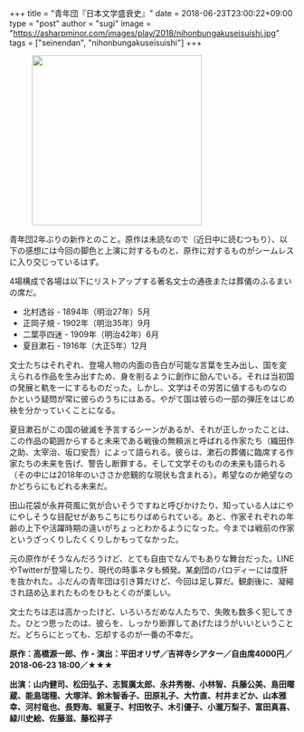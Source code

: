 +++
title = "青年団『日本文学盛衰史』"
date = 2018-06-23T23:00:22+09:00
type = "post"
author = "sugi"
image = "https://asharpminor.com/images/play/2018/nihonbungakuseisuishi.jpg"
tags = ["seinendan", "nihonbungakuseisuishi"]
+++
<figure class="alignleft"><img src="/images/play/2018/nihonbungakuseisuishi.jpg" alt="" style="width: 300px !important;"></figure>

青年団2年ぶりの新作とのこと。原作は未読なので（近日中に読むつもり）、以下の感想には今回の脚色と上演に対するものと、原作に対するものがシームレスに入り交じっているはず。

4場構成で各場は以下にリストアップする著名文士の通夜または葬儀のふるまいの席だ。

- 北村透谷 - 1894年（明治27年）5月
- 正岡子規 - 1902年（明治35年）9月
- 二葉亭四迷 - 1909年（明治42年）6月
- 夏目漱石 - 1916年（大正5年）12月

文士たちはそれぞれ、登場人物の内面の告白が可能な言葉を生み出し、国を変えられる作品を生み出すため、身を削るように創作に励んでいる。それは当初国の発展と軌を一にするものだった。しかし、文学はその労苦に値するものなのかという疑問が常に彼らのうちにはある。やがて国は彼らの一部の弾圧をはじめ袂を分かっていくことになる。

夏目漱石がこの国の破滅を予言するシーンがあるが、それが正しかったことは、この作品の範囲からすると未来である戦後の無頼派と呼ばれる作家たち（織田作之助、太宰治、坂口安吾）によって語られる。彼らは、漱石の葬儀に臨席する作家たちの未来を告げ、警告し断罪する。そして文学そのものの未来も語られる（その中には2018年のいささか悲観的な現状も含まれる）。希望なのか絶望なのかどちらにもどれる未来だ。

田山花袋が永井荷風に気が合いそうですねと呼びかけたり、知っている人はにやにやしそうな目配せがあちこちにちりばめられている。あと、作家それぞれの年齢の上下や活躍時期の違いがちょっとわかるようになった。今までは戦前の作家というざっくりしたくくりしかもってなかった。

元の原作がそうなんだろうけど、とても自由でなんでもありな舞台だった。LINEやTwitterが登場したり、現代の時事ネタも頻発。某劇団のパロディーには度肝を抜かれた。ふだんの青年団は引き算だけど、今回は足し算だ。観劇後に、凝縮され詰め込まれたものをひもとくのが楽しい。

文士たちは志は高かったけど、いろいろだめな人たちで、失敗も数多く犯してきた。ひとつ思ったのは、彼らを、しっかり断罪してあげたほうがいいということだ。どちらにとっても、忘却するのが一番の不幸だ。

**原作：高橋源一郎、作・演出：平田オリザ／吉祥寺シアター／自由席4000円／2018-06-23 18:00／★★★**

**出演：山内健司、松田弘子、志賀廣太郎、永井秀樹、小林智、兵藤公美、島田曜蔵、能島瑞穂、大塚洋、鈴木智香子、田原礼子、大竹直、村井まどか、山本雅幸、河村竜也、長野海、堀夏子、村田牧子、木引優子、小瀧万梨子、富田真喜、緑川史絵、佐藤滋、藤松祥子**
